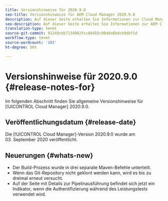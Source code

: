 ```yaml
---
title: Versionshinweise für 2020.9.0
seo-title: Versionshinweise für AEM Cloud Manager 2020.9.0
description: Auf dieser Seite erhalten Sie Informationen zur Cloud Manager-Version 2020.9.0.
seo-description: Auf dieser Seite erhalten Sie Informationen zur AEM Cloud Manager-Version 2020.9.0.
translation-type: tm+mt
source-git-commit: 92249cbb7134082fcc66455c90dda8bdcb9dbf1d
workflow-type: tm+mt
source-wordcount: '103'
ht-degree: 56%

---
```


# Versionshinweise für 2020.9.0 {#release-notes-for}

Im folgenden Abschnitt finden Sie allgemeine Versionshinweise für [!UICONTROL Cloud Manager] 2020.9.0.

## Veröffentlichungsdatum {#release-date}

Die [!UICONTROL Cloud Manager]-Version 2020.9.0 wurde am 03. September 2020 veröffentlicht.

## Neuerungen {#whats-new}

* Der Build-Prozess wurde in drei separate Maven-Befehle unterteilt.
* Wenn das Git-Repository nicht geklont werden kann, wird es bis zu dreimal erneut versucht.
* Auf der Seite mit Details zur Pipelinausführung befindet sich jetzt ein Indikator, wenn die Authentifizierung während des Leistungstests verwendet wird.


